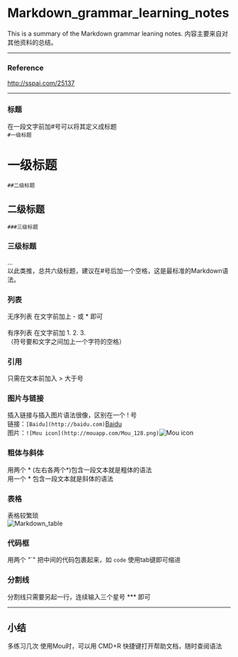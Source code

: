 # Markdown_grammar_learning_notes
This is a summary of the Markdown grammar leaning notes.
内容主要来自对其他资料的总结。
***

### Reference
http://sspai.com/25137
***
### 标题
在一段文字前加#号可以将其定义成标题 <br/>
`#一级标题` <br/>
# 一级标题<br/>  
`##二级标题`
## 二级标题<br/> 
`###三级标题`
### 三级标题 
...<br/>
以此类推，总共六级标题，建议在#号后加一个空格，这是最标准的Markdown语法。

### 列表
无序列表 在文字前加上 - 或 * 即可 <br/><br/>
有序列表 在文字前加 1. 2. 3. <br/>（符号要和文字之间加上一个字符的空格）

### 引用
只需在文本前加入 > 大于号

### 图片与链接
插入链接与插入图片语法很像，区别在一个 ! 号 <br/>
链接：`[Baidu](http://baidu.com)`[Baidu](http://baidu.com) <br/>
图片：`![Mou icon](http://mouapp.com/Mou_128.png)`![Mou icon](http://mouapp.com/Mou_128.png)<br/>

### 粗体与斜体
用两个 * (左右各两个*)包含一段文本就是粗体的语法 <br/>
用一个 * 包含一段文本就是斜体的语法

### 表格
表格较繁琐<br/>
![Markdown_table](https://s3.amazonaws.com/f.cl.ly/items/2U2E293h1U2K0j1A1B0f/Screen%20Shot%202015-12-15%20at%2011.11.05%20AM.png?v=f9307577)

### 代码框
用两个 "\`" 把中间的代码包裹起来，如 `code`
使用tab键即可缩进

### 分割线
分割线只需要另起一行，连续输入三个星号 *** 即可

***
## 小结
多练习几次
使用Mou时，可以用 CMD+R 快捷键打开帮助文档，随时查阅语法